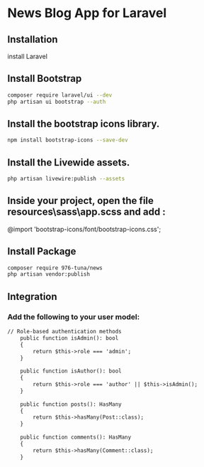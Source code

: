 # News Blog App for Laravel

## Installation
install Laravel 

## Install Bootstrap 
```bash
composer require laravel/ui --dev
php artisan ui bootstrap --auth
```

## Install the bootstrap icons library.
```bash
npm install bootstrap-icons --save-dev
```

## Install the Livewide assets.
```bash
php artisan livewire:publish --assets
```

## Inside your project, open the file resources\sass\app.scss and add :
@import 'bootstrap-icons/font/bootstrap-icons.css';

## Install Package
```bash
composer require 976-tuna/news
php artisan vendor:publish
```

## Integration

### Add the following to your user model:
```html
// Role-based authentication methods
    public function isAdmin(): bool
    {
        return $this->role === 'admin';
    }
    
    public function isAuthor(): bool
    {
        return $this->role === 'author' || $this->isAdmin();
    }
    
    public function posts(): HasMany
    {
        return $this->hasMany(Post::class);
    }
    
    public function comments(): HasMany
    {
        return $this->hasMany(Comment::class);
    }
```